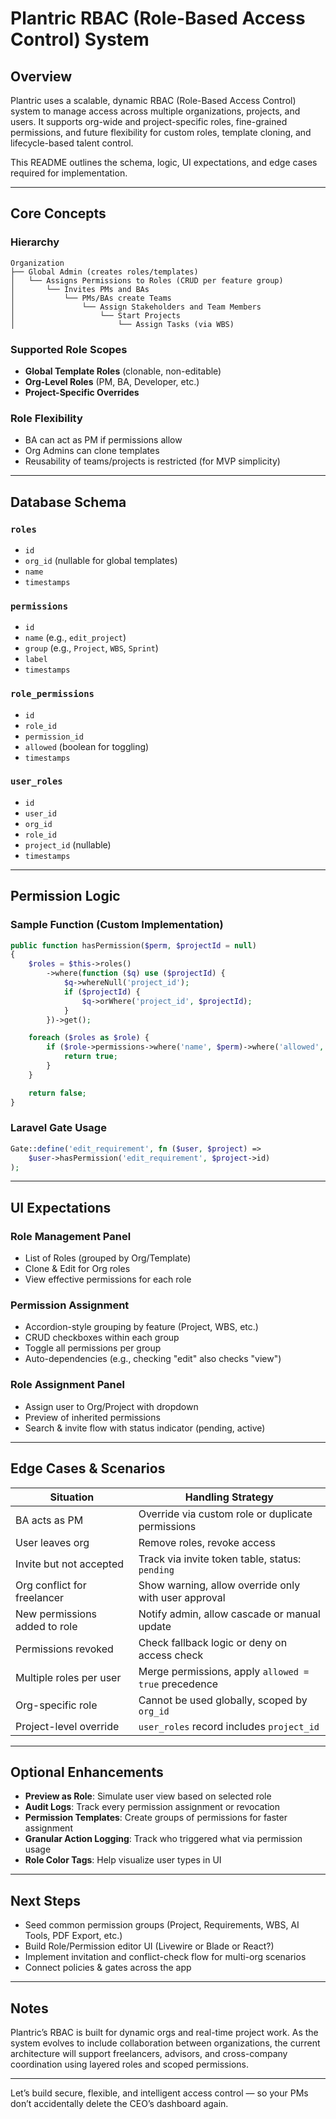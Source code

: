 # Plantric RBAC (Role-Based Access Control) System

## Overview
Plantric uses a scalable, dynamic RBAC (Role-Based Access Control) system to manage access across multiple organizations, projects, and users. It supports org-wide and project-specific roles, fine-grained permissions, and future flexibility for custom roles, template cloning, and lifecycle-based talent control.

This README outlines the schema, logic, UI expectations, and edge cases required for implementation.

---

## Core Concepts

### Hierarchy
```text
Organization
├── Global Admin (creates roles/templates)
│   └── Assigns Permissions to Roles (CRUD per feature group)
│       └── Invites PMs and BAs
│           └── PMs/BAs create Teams
│               └── Assign Stakeholders and Team Members
│                   └── Start Projects
│                       └── Assign Tasks (via WBS)
```

### Supported Role Scopes
- **Global Template Roles** (clonable, non-editable)
- **Org-Level Roles** (PM, BA, Developer, etc.)
- **Project-Specific Overrides**

### Role Flexibility
- BA can act as PM if permissions allow
- Org Admins can clone templates
- Reusability of teams/projects is restricted (for MVP simplicity)

---

## Database Schema

### `roles`
- `id`
- `org_id` (nullable for global templates)
- `name`
- `timestamps`

### `permissions`
- `id`
- `name` (e.g., `edit_project`)
- `group` (e.g., `Project`, `WBS`, `Sprint`)
- `label`
- `timestamps`

### `role_permissions`
- `id`
- `role_id`
- `permission_id`
- `allowed` (boolean for toggling)
- `timestamps`

### `user_roles`
- `id`
- `user_id`
- `org_id`
- `role_id`
- `project_id` (nullable)
- `timestamps`

---

## Permission Logic

### Sample Function (Custom Implementation)
```php
public function hasPermission($perm, $projectId = null)
{
    $roles = $this->roles()
        ->where(function ($q) use ($projectId) {
            $q->whereNull('project_id');
            if ($projectId) {
                $q->orWhere('project_id', $projectId);
            }
        })->get();

    foreach ($roles as $role) {
        if ($role->permissions->where('name', $perm)->where('allowed', true)->count()) {
            return true;
        }
    }

    return false;
}
```

### Laravel Gate Usage
```php
Gate::define('edit_requirement', fn ($user, $project) =>
    $user->hasPermission('edit_requirement', $project->id)
);
```

---

## UI Expectations

### Role Management Panel
- List of Roles (grouped by Org/Template)
- Clone & Edit for Org roles
- View effective permissions for each role

### Permission Assignment
- Accordion-style grouping by feature (Project, WBS, etc.)
- CRUD checkboxes within each group
- Toggle all permissions per group
- Auto-dependencies (e.g., checking "edit" also checks "view")

### Role Assignment Panel
- Assign user to Org/Project with dropdown
- Preview of inherited permissions
- Search & invite flow with status indicator (pending, active)

---

## Edge Cases & Scenarios

| Situation                                 | Handling Strategy                                        |
|------------------------------------------|----------------------------------------------------------|
| BA acts as PM                            | Override via custom role or duplicate permissions        |
| User leaves org                          | Remove roles, revoke access                             |
| Invite but not accepted                  | Track via invite token table, status: `pending`         |
| Org conflict for freelancer              | Show warning, allow override only with user approval     |
| New permissions added to role            | Notify admin, allow cascade or manual update            |
| Permissions revoked                      | Check fallback logic or deny on access check            |
| Multiple roles per user                  | Merge permissions, apply `allowed = true` precedence     |
| Org-specific role                        | Cannot be used globally, scoped by `org_id`             |
| Project-level override                   | `user_roles` record includes `project_id`               |

---

## Optional Enhancements

- **Preview as Role**: Simulate user view based on selected role
- **Audit Logs**: Track every permission assignment or revocation
- **Permission Templates**: Create groups of permissions for faster assignment
- **Granular Action Logging**: Track who triggered what via permission usage
- **Role Color Tags**: Help visualize user types in UI

---

## Next Steps
- Seed common permission groups (Project, Requirements, WBS, AI Tools, PDF Export, etc.)
- Build Role/Permission editor UI (Livewire or Blade or React?)
- Implement invitation and conflict-check flow for multi-org scenarios
- Connect policies & gates across the app

---

## Notes
Plantric’s RBAC is built for dynamic orgs and real-time project work. As the system evolves to include collaboration between organizations, the current architecture will support freelancers, advisors, and cross-company coordination using layered roles and scoped permissions.

---

Let’s build secure, flexible, and intelligent access control — so your PMs don’t accidentally delete the CEO’s dashboard again.
